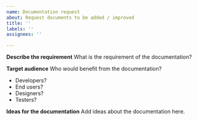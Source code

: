 ```yaml
---
name: Documentation request
about: Request documents to be added / improved
title: ''
labels: ''
assignees: ''

---
```


**Describe the requirement**
What is the requirement of the documentation?

**Target audience**
Who would benefit from the documentation? 
 - Developers?
 - End users?
 - Designers?
 - Testers?

**Ideas for the documentation**
Add ideas about the documentation here.
